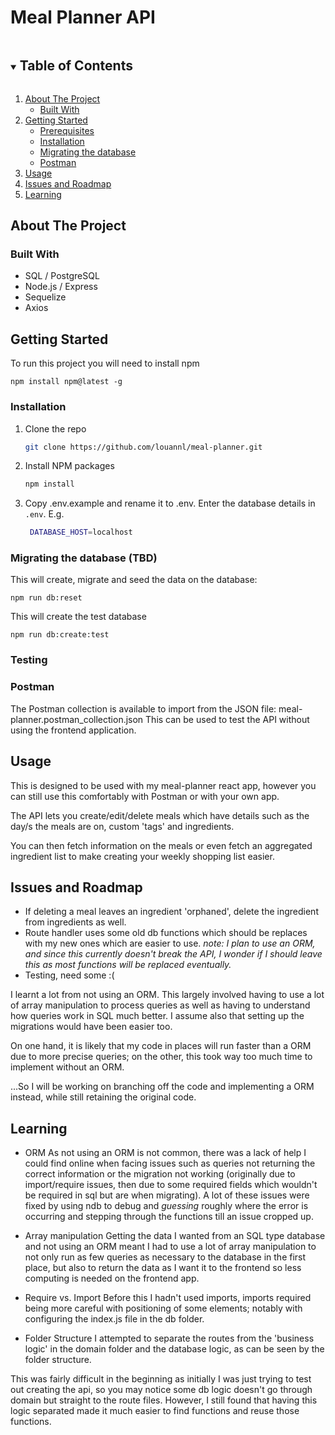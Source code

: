 # Meal Planner API
<!-- TABLE OF CONTENTS -->
<details open="open">
  <summary><h2 style="display: inline-block">Table of Contents</h2></summary>
  <ol>
    <li>
      <a href="#about-the-project">About The Project</a>
      <ul>
        <li><a href="#built-with">Built With</a></li>
      </ul>
    </li>
    <li>
      <a href="#getting-started">Getting Started</a>
      <ul>
        <li><a href="#prerequisites">Prerequisites</a></li>
        <li><a href="#installation">Installation</a></li>
        <li><a href="#migrating-the-database">Migrating the database</a></li>
        <li><a href="#postman">Postman</a></li>
      </ul>
    </li>
    <li><a href="#usage">Usage</a></li>
    <li><a href="#issues-and-roadmap">Issues and Roadmap</a></li>
    <li><a href="#learning">Learning</a></li>
  </ol>
</details>

<!-- ABOUT THE PROJECT -->
## About The Project

### Built With
- SQL / PostgreSQL
- Node.js / Express
- Sequelize
- Axios

<!-- GETTING STARTED -->
## Getting Started
To run this project you will need to install npm 
```
npm install npm@latest -g
```

### Installation
1. Clone the repo
   ```sh
   git clone https://github.com/louannl/meal-planner.git
   ```
2. Install NPM packages
   ```sh
   npm install
   ```
3. Copy .env.example and rename it to .env. Enter the database details in `.env`. E.g.
   ```sh
    DATABASE_HOST=localhost
   ```

### Migrating the database (TBD)
This will create, migrate and seed the data on the database:
```
npm run db:reset
```

This will create the test database 
```
npm run db:create:test
```

### Testing


### Postman
The Postman collection is available to import from the JSON file: meal-planner.postman_collection.json
This can be used to test the API without using the frontend application.

<!-- USAGE EXAMPLES -->
## Usage
This is designed to be used with my meal-planner react app, however you can still use this comfortably with Postman or with your own app.

The API lets you create/edit/delete meals which have details such as the day/s the meals are on, custom 'tags' and ingredients. 

You can then fetch information on the meals or even fetch an aggregated ingredient list to make creating your weekly shopping list easier.

<!-- ROADMAP -->
## Issues and Roadmap
- If deleting a meal leaves an ingredient 'orphaned', delete the ingredient from ingredients as well.
- Route handler uses some old db functions which should be replaces with my new ones which are easier to use. *note: I plan to use an ORM, and since this currently doesn't break the API, I wonder if I should leave this as most functions will be replaced eventually.*
- Testing, need some :(

I learnt a lot from not using an ORM. This largely involved having to use a lot of array manipulation to process queries as well as having to understand how queries work in SQL much better. I assume also that setting up the migrations would have been easier too.

On one hand, it is likely that my code in places will run faster than a
ORM due to more precise queries; on the other, this took way too much time to implement without an ORM. 

...So I will be working on branching off the code and implementing a ORM instead, while still retaining the original code.

<!-- LEARNING -->
## Learning 
- ORM
As not using an ORM is not common, there was a lack of help I could find online when facing issues such as queries not returning the correct information or the migration not working (originally due to import/require issues, then due to some required fields which wouldn't be required in sql but are when migrating). A lot of these issues were fixed by using ndb to debug and *guessing* roughly where the error is occurring and stepping through the functions till an issue cropped up.

- Array manipulation
Getting the data I wanted from an SQL type database and not using an ORM meant I had to use a lot of array manipulation to not only run as few queries as necessary to the database in the first place, but also to return the data as I want it to the frontend so less computing is needed on the frontend app.

- Require vs. Import
Before this I hadn't used imports, imports required being more careful with positioning of some elements; notably with configuring the index.js file in the db folder.

- Folder Structure
I attempted to separate the routes from the 'business logic' in the domain folder and the database logic, as can be seen by the folder structure. 

This was fairly difficult in the beginning as initially I was just trying to test out creating the api, so you may notice some db logic doesn't go through domain but straight to the route files. However, I still found that having this logic separated made it much easier to find functions and reuse those functions. 